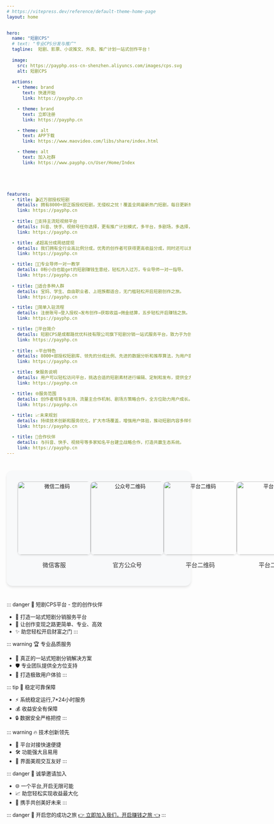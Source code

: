 ```yaml
---
# https://vitepress.dev/reference/default-theme-home-page
layout: home

 
hero:     
  name: "短剧CPS"
  # text: "专业CPS分发与推广"
  tagline:  短剧、影票、小说推文、外卖、推广计划一站式创作平台！
  
  image: 
    src: https://payphp.oss-cn-shenzhen.aliyuncs.com/images/cps.svg
    alt: 短剧CPS
    
  actions:
    - theme: brand
      text: 快速开始
      link: https://payphp.cn

    - theme: brand
      text: 立即注册
      link: https://payphp.cn

    - theme: alt
      text: APP下载
      link: https://www.maovideo.com/libs/share/index.html

    - theme: alt
      text: 加入社群
      link: https://www.payphp.cn/User/Home/Index


      


features:
  - title: 🎬近万部授权短剧
    details: 拥有8000+部正版授权短剧，无侵权之忧！覆盖全网最新热门短剧，每日更新热门榜单，让你及时获取最新赚钱信息。
    link: https://payphp.cn
   
  - title: 📱支持主流短视频平台
    details: 抖音、快手、视频号任你选择，更有推广计划模式，多平台，多剧场，多选择，多种挂载方式，一部任意发，多方收益等你来赚!
    link: https://payphp.cn

  - title: 💰超高分成周结提现
    details: 我们拥有全行业高比例分成，优秀的创作者可获得更高收益分成，同时还可以发展团队，让你的收益呈阶梯式增长!
    link: https://payphp.cn

  - title: 👨‍🏫专业导师一对一教学
    details: 0粉小白也能get的短剧赚钱生意经，轻松月入过万，专业导师一对一指导。
    link: https://payphp.cn
   
  - title: 👥适合多种人群
    details: 宝妈、学生、自由职业者、上班族都适合，无门槛轻松开启短剧创作之旅。
    link: https://payphp.cn

  - title: 📝简单入驻流程
    details: 注册账号→登入授权→发布创作→获取收益→佣金结算，五步轻松开启赚钱之旅。
    link: https://payphp.cn

  - title: 🏢平台简介
    details: 短剧CPS是成都路优优科技有限公司旗下短剧分销一站式服务平台，致力于为创作者提供全面的短剧分销解决方案。
    link: https://payphp.cn
   
  - title: ⭐平台特色
    details: 8000+部授权短剧库、领先的分成比例、先进的数据分析和推荐算法，为用户提供优质服务。
    link: https://payphp.cn

  - title: 🛠️服务说明
    details: 用户可以轻松访问平台，挑选合适的短剧素材进行编辑、定制和发布，提供全方位操作指南。
    link: https://payphp.cn

  - title: 🌐服务范围
    details: 创作者培育与支持、流量主合作机制、剧场方策略合作，全方位助力用户成长。
    link: https://payphp.cn
   
  - title: 📈未来规划
    details: 持续技术创新和服务优化，扩大市场覆盖，增强用户体验，推动短剧内容多样化发展。
    link: https://payphp.cn

  - title: 🤝合作伙伴
    details: 与抖音、快手、视频号等多家知名平台建立战略合作，打造共赢生态系统。
    link: https://payphp.cn
---
```



<div style="display: flex; justify-content: space-around; margin: 40px 0; background: #f8f9fa; padding: 30px; border-radius: 15px; box-shadow: 0 4px 6px rgba(0,0,0,0.1);">
  <div style="text-align: center; transition: transform 0.3s;">
    <img src="https://payphp.oss-cn-shenzhen.aliyuncs.com/user.png" alt="微信二维码" width="200" height="200" style="border-radius: 10px; box-shadow: 0 2px 4px rgba(0,0,0,0.1);">
    <p style="margin-top: 15px; font-size: 16px; color: #333; font-weight: 500;">微信客服</p>
  </div>
  <div style="text-align: center; transition: transform 0.3s;">
    <img src="https://payphp.oss-cn-shenzhen.aliyuncs.com/gzh.png" alt="公众号二维码" width="200" height="200" style="border-radius: 10px; box-shadow: 0 2px 4px rgba(0,0,0,0.1);">
    <p style="margin-top: 15px; font-size: 16px; color: #333; font-weight: 500;">官方公众号</p>
  </div>
  <div style="text-align: center; transition: transform 0.3s;">
    <img src="https://payphp.oss-cn-shenzhen.aliyuncs.com/gzh.png" alt="平台二维码" width="200" height="200" style="border-radius: 10px; box-shadow: 0 2px 4px rgba(0,0,0,0.1);">
    <p style="margin-top: 15px; font-size: 16px; color: #333; font-weight: 500;">平台二维码</p>
  </div>
    <div style="text-align: center; transition: transform 0.3s;">
    <img src="https://payphp.oss-cn-shenzhen.aliyuncs.com/gzh.png" alt="平台二维码" width="200" height="200" style="border-radius: 10px; box-shadow: 0 2px 4px rgba(0,0,0,0.1);">
    <p style="margin-top: 15px; font-size: 16px; color: #333; font-weight: 500;">平台二维码</p>
  </div>
</div>



::: danger 🌟 短剧CPS平台 - 您的创作伙伴
- 💫 打造一站式短剧分销服务平台
- 🚀 让创作变现之路更简单、专业、高效
- ✨ 助您轻松开启财富之门
:::

::: warning 🏆 专业品质服务
- 💎 真正的一站式短剧分销解决方案
- 🛡️ 专业团队提供全方位支持
- 🌈 打造极致用户体验
:::

::: tip 💪 稳定可靠保障
- ⚡ 系统稳定运行,7*24小时服务
- 💰 收益安全有保障
- 🔒 数据安全严格把控
:::

::: warning 🔥 技术创新领先
- 🎯 平台对接快速便捷
- 🛠️ 功能强大且易用
- 🎨 界面美观交互友好
:::

::: danger 🎁 诚挚邀请加入
- 🌐 一个平台,开启无限可能
- 📈 助您轻松实现收益最大化
- 🤝 携手共创美好未来
:::

::: danger 🚀 开启您的成功之旅
[👉 立即加入我们，开启赚钱之旅 👈](https://payphp.cn)
:::
